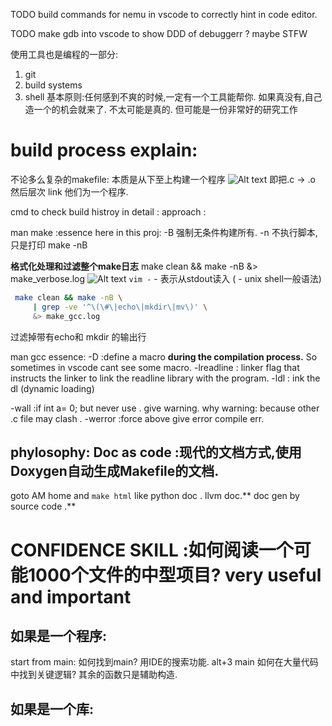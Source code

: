 TODO
build commands for nemu in vscode to correctly hint in code editor.

TODO 
make gdb into vscode to show DDD of debuggerr ?
maybe STFW

使用工具也是编程的一部分:
1. git
2. build systems
3. shell
基本原则:任何感到不爽的时候,一定有一个工具能帮你.
如果真没有,自己造一个的机会就来了.
    不太可能是真的.
    但可能是一份非常好的研究工作



# build process explain:
不论多么复杂的makefile: 本质是从下至上构建一个程序
![Alt text](./pictures/image.png)
即把.c -> .o  然后层次 link 他们为一个程序.


cmd to check build histroy in detail : 
approach :  

man make :essence here in this proj: 
-B  强制无条件构建所有.
-n  不执行脚本,只是打印
make -nB

**格式化处理和过滤整个make日志**
make clean && make -nB  &> make_verbose.log
![Alt text](./pictures/image2.png)
`vim -`  - 表示从stdout读入 ( - unix shell一般语法)
```bash
 make clean && make -nB \
     | grep -ve '^\(\#\|echo\|mkdir\|mv\)' \
     &> make_gcc.log
```
过滤掉带有echo和 mkdir 的输出行


man gcc essence:
-D :define a macro **during the compilation process.** So sometimes in vscode cant see some macro.
-lreadline :  linker flag that instructs the linker to link the readline library with the program. 
-ldl : ink the dl (dynamic loading)

-wall  :if int a= 0; but never use . give warning. why warning: because other .c file may clash .
-werror :force above give error compile err.  


## phylosophy: Doc as code :现代的文档方式,使用Doxygen自动生成Makefile的文档.
goto AM home and `make html`
like python doc . llvm doc.** doc gen by source code .**


# CONFIDENCE SKILL :如何阅读一个可能1000个文件的中型项目? very useful and important
##  如果是一个程序:
start from main:
    如何找到main?
        用IDE的搜索功能.
            alt+3 main
如何在大量代码中找到关键逻辑? 其余的函数只是辅助构造.            
## 如果是一个库:




